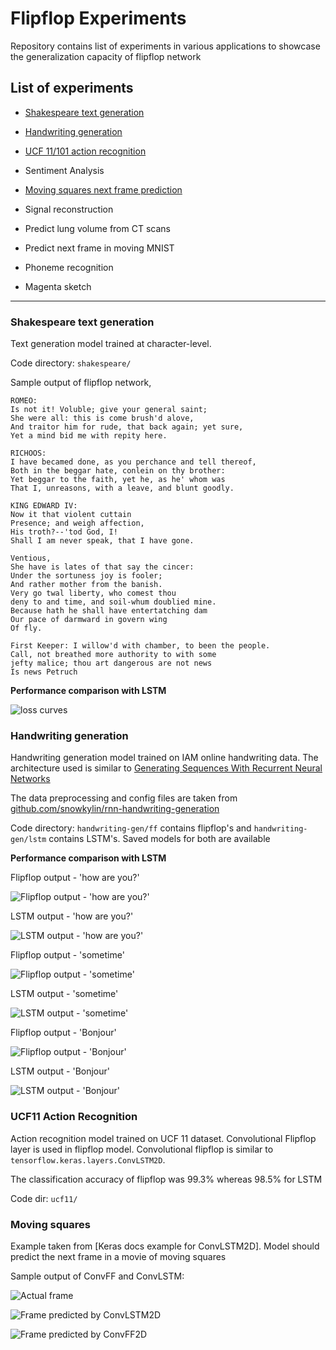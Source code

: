 # Flipflop Experiments

Repository contains list of experiments in various applications to showcase
the generalization capacity of flipflop network

## List of experiments

- [Shakespeare text generation](#shakespeare-text-generation)

- [Handwriting generation](#handwriting-generation)

- [UCF 11/101 action recognition](#ucf11-action-recognition)

- Sentiment Analysis

- [Moving squares next frame prediction](#moving-squares)

- Signal reconstruction

- Predict lung volume from CT scans

- Predict next frame in moving MNIST

- Phoneme recognition

- Magenta sketch

---

### Shakespeare text generation

Text generation model trained at character-level.

Code directory: `shakespeare/`

Sample output of flipflop network,

```
ROMEO:
Is not it! Voluble; give your general saint;
She were all: this is come brush'd alove,
And traitor him for rude, that back again; yet sure,
Yet a mind bid me with repity here.

RICHOOS:
I have becamed done, as you perchance and tell thereof,
Both in the beggar hate, conlein on thy brother:
Yet beggar to the faith, yet he, as he' whom was
That I, unreasons, with a leave, and blunt goodly.

KING EDWARD IV:
Now it that violent cuttain
Presence; and weigh affection,
His troth?--'tod God, I!
Shall I am never speak, that I have gone.

Ventious,
She have is lates of that say the cincer:
Under the sortuness joy is fooler;
And rather mother from the banish.
Very go twal liberty, who comest thou
deny to and time, and soil-whum doublied mine.
Because hath he shall have entertatching dam
Our pace of darmward in govern wing
Of fly.

First Keeper: I willow'd with chamber, to been the people.
Call, not breathed more authority to with some
jefty malice; thou art dangerous are not news
Is news Petruch
```

**Performance comparison with LSTM**

![loss curves](shakespeare/images/loss_plot.png "Training Loss curve")

### Handwriting generation

Handwriting generation model trained on IAM online handwriting data. The
architecture used is similar to
[Generating Sequences With Recurrent Neural Networks](https://arxiv.org/abs/1308.0850)

The data preprocessing and config files are taken from
[github.com/snowkylin/rnn-handwriting-generation](https://github.com/snowkylin/rnn-handwriting-generation)

Code directory: `handwriting-gen/ff` contains flipflop's and `handwriting-gen/lstm`
contains LSTM's. Saved models for both are available

**Performance comparison with LSTM**

Flipflop output - 'how are you?'

![Flipflop output - 'how are you?'](handwriting-gen/ff/sample1.svg "Flipflop output - 'how are you?'")

LSTM output - 'how are you?'

![LSTM output - 'how are you?'](handwriting-gen/lstm/sample1.svg "LSTM output - 'how are you?'")

Flipflop output - 'sometime'

![Flipflop output - 'sometime'](handwriting-gen/ff/sample2.svg "Flipflop output - 'sometime'")

LSTM output - 'sometime'

![LSTM output - 'sometime'](handwriting-gen/lstm/sample2.svg "LSTM output - 'sometime'")

Flipflop output - 'Bonjour'

![Flipflop output - 'Bonjour'](handwriting-gen/ff/sample3.svg "Flipflop output - 'Bonjour'")

LSTM output - 'Bonjour'

![LSTM output - 'Bonjour'](handwriting-gen/lstm/sample3.svg "LSTM output - 'Bonjour'")


### UCF11 Action Recognition

Action recognition model trained on UCF 11 dataset. Convolutional Flipflop
layer is used in flipflop model. Convolutional flipflop is similar to `tensorflow.keras.layers.ConvLSTM2D`.

The classification accuracy of flipflop was 99.3% whereas 98.5% for LSTM

Code dir: `ucf11/`

### Moving squares

Example taken from [Keras docs example for ConvLSTM2D]. Model should predict the
next frame in a movie of moving squares

Sample output of ConvFF and ConvLSTM:

![Actual frame](moving_squares/actual.png "Actual frame")

![Frame predicted by ConvLSTM2D](moving_squares/lstm_pred.png "Frame predicted by ConvLSTM2D")

![Frame predicted by ConvFF2D](moving_squares/ff_pred.png "Frame predicted by ConvFF2D")
